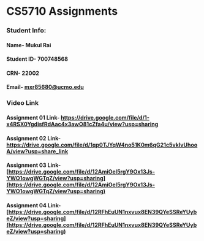 # CS5710 Assignments
 ### Student Info:
  #### Name- Mukul Rai
  #### Student ID- 700748568
  #### CRN- 22002
  #### Email- mxr85680@ucmo.edu
 
 ### Video Link
 #### Assignment 01 Link-  https://drive.google.com/file/d/1-x4RSX0YgdisfRdAac4x3awO81cZfa4u/view?usp=sharing
 #### Assignment 02 Link-  https://drive.google.com/file/d/1qp0TJYqW4no51K0m6qG21c5vklvUhooA/view?usp=share_link
  #### Assignment 03 Link-  [https://drive.google.com/file/d/12AmiOel5rgY9Ox13Js-YWO1owgWGTqZ/view?usp=sharing](https://drive.google.com/file/d/12AmiOel5rgY9Ox13Js-YWO1owgWGTqZ/view?usp=sharing)
  #### Assignment 04 Link-  [https://drive.google.com/file/d/12RFhEuUN1nxvux8EN39QYeSSReYUybeZ/view?usp=sharing](https://drive.google.com/file/d/12RFhEuUN1nxvux8EN39QYeSSReYUybeZ/view?usp=sharing)
 

 
